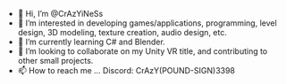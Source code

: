 - 👋 Hi, I’m @CrAzYiNeSs
- 👀 I’m interested in developing games/applications, programming, level design, 3D modeling, texture creation, audio design, etc.
- 🌱 I’m currently learning C# and Blender.
- 💞️ I’m looking to collaborate on my Unity VR title, and contributing to other small projects.
- 📫 How to reach me ...
Discord: CrAzY(POUND-SIGN)3398

<!---
CrAzYiNeSs/CrAzYiNeSs is a ✨ special ✨ repository because its `README.md` (this file) appears on your GitHub profile.
You can click the Preview link to take a look at your changes.
--->
